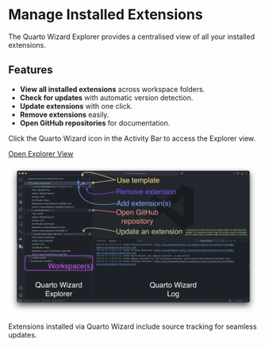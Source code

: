 # Manage Installed Extensions

The Quarto Wizard Explorer provides a centralised view of all your installed extensions.

## Features

- **View all installed extensions** across workspace folders.
- **Check for updates** with automatic version detection.
- **Update extensions** with one click.
- **Remove extensions** easily.
- **Open GitHub repositories** for documentation.

Click the Quarto Wizard icon in the Activity Bar to access the Explorer view.

[Open Explorer View](command:workbench.view.extension.quarto-wizard-explorer)

![Quarto Wizard Explorer View showing installed extensions with options to add, remove, update extensions, use templates, and open GitHub repository](../images/explorer-view.png)

Extensions installed via Quarto Wizard include source tracking for seamless updates.
